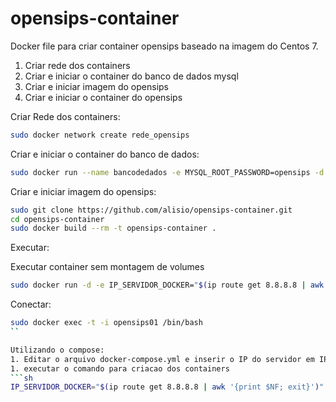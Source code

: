 # opensips-container
Docker file para criar container opensips baseado na imagem do Centos 7.

1. Criar rede dos containers
1. Criar e iniciar o  container do banco de dados mysql
1. Criar e iniciar imagem do opensips
1. Criar e iniciar o container do opensips

Criar Rede dos containers:
```sh
sudo docker network create rede_opensips
```

Criar e iniciar o container do banco de dados:
```sh
sudo docker run --name bancodedados -e MYSQL_ROOT_PASSWORD=opensips -d --net rede_opensips mariadb
```

Criar e iniciar imagem do opensips:

```sh
sudo git clone https://github.com/alisio/opensips-container.git
cd opensips-container
sudo docker build --rm -t opensips-container .
```

Executar:

Executar container sem montagem de volumes

```sh
sudo docker run -d -e IP_SERVIDOR_DOCKER="$(ip route get 8.8.8.8 | awk '{print $NF; exit}')" --name opensips01 -p 5060:5060/udp --net rede_opensips opensips-container
```

Conectar:

```sh
sudo docker exec -t -i opensips01 /bin/bash
``

Utilizando o compose:
1. Editar o arquivo docker-compose.yml e inserir o IP do servidor em IP_SERVIDOR_DOCKER
1. executar o comando para criacao dos containers
```sh
IP_SERVIDOR_DOCKER="$(ip route get 8.8.8.8 | awk '{print $NF; exit}')" docker-compose up
```
